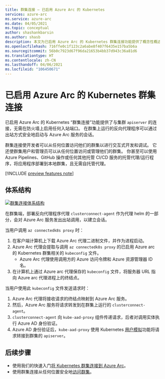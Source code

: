 ```yaml
---
title: 群集连接 — 已启用 Azure Arc 的 Kubernetes
services: azure-arc
ms.service: azure-arc
ms.date: 04/05/2021
ms.topic: conceptual
author: shashankbarsin
ms.author: shasb
description: 本文为已启用 Azure Arc 的 Kubernetes 群集连接功能提供了概念性概述
ms.openlocfilehash: 716ffe0c1f123c2a6abe8f407f6435e157ba5b6a
ms.sourcegitcommit: 56b0c7923d67f96da21653b4bb37d943c36a81d6
ms.translationtype: HT
ms.contentlocale: zh-CN
ms.lasthandoff: 04/06/2021
ms.locfileid: "106450671"
---
```

# <a name="cluster-connect-on-azure-arc-enabled-kubernetes"></a>已启用 Azure Arc 的 Kubernetes 群集连接

已启用 Azure Arc 的 Kubernetes “群集连接”功能提供了与集群 `apiserver` 的连接，无需在防火墙上启用任何入站端口。 在群集上运行的反向代理程序可以通过出站方式安全地启动与 Azure Arc 服务的会话。 

群集连接使开发者可以从任何位置访问他们的群集以进行交互式开发和调试。 它还使群集用户和管理员可以从任何位置访问或管理他们的群集。 你甚至可以使用 Azure Pipelines、GitHub 操作或任何其他托管 CI/CD 服务的托管代理/运行程序，将应用程序部署到本地群集，且无需自托管代理。

[!INCLUDE [preview features note](./includes/preview/preview-callout.md)]

## <a name="architecture"></a>体系结构

[ ![群集连接体系结构](./media/conceptual-cluster-connect.png) ](./media/conceptual-cluster-connect.png#lightbox)

在群集端，部署反向代理程序代理 `clusterconnect-agent` 作为代理 helm 的一部分，会对 Azure Arc 服务发出出站调用，以建立会话。

当用户调用 `az connectedk8s proxy` 时：
1. 在客户端计算机上下载 Azure Arc 代理二进制文件，并作为进程启动。 
1. Azure Arc 代理会提取与调用 `az connectedk8s proxy` 的已启用 Azure arc 的 Kubernetes 群集相关的 `kubeconfig` 文件。
    * Azure Arc 代理使用调用方的 Azure 访问令牌和 Azure 资源管理器 ID 名。 
1. 在计算机上通过 Azure arc 代理保存的 `kubeconfig` 文件，将服务器 URL 指向 Azure arc 代理进程上的终结点。

当用户使用此 `kubeconfig` 文件发送请求时：
1. Azure Arc 代理将接收请求的终结点映射到 Azure Arc 服务。 
1. 然后，Azure Arc 服务将请求转发到在群集上运行的 `clusterconnect-agent`。 
1. `clusterconnect-agent` 向 `kube-aad-proxy` 组件传递请求，后者对调用实体执行 Azure AD 身份验证。 
1. Azure AD 身份验证后，`kube-aad-proxy` 使用 Kubernetes [用户模拟](https://kubernetes.io/docs/reference/access-authn-authz/authentication/#user-impersonation)功能将请求转接到群集的 `apiserver`。

## <a name="next-steps"></a>后续步骤

* 使用我们的快速入门[将 Kubernetes 群集连接到 Azure Arc](./quickstart-connect-cluster.md)。
* 使用群集连接从任何位置安全地[访问群集](./cluster-connect.md)。